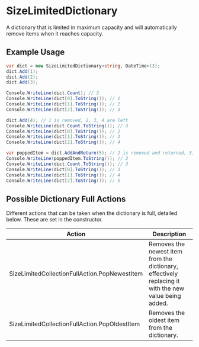 # SizeLimitedDictionary

A dictionary that is limited in maximum capacity and will automatically remove items when it reaches capacity.

## Example Usage

```csharp
var dict = new SizeLimitedDictionary<string, DateTime>(3);
dict.Add(1);
dict.Add(2);
dict.Add(3);

Console.WriteLine(dict.Count); // 3
Console.WriteLine(dict[0].ToString()); // 1
Console.WriteLine(dict[1].ToString()); // 2
Console.WriteLine(dict[2].ToString()); // 3

dict.Add(4); // 1 is removed, 2, 3, 4 are left
Console.WriteLine(dict.Count.ToString()); // 3
Console.WriteLine(dict[0].ToString()); // 2
Console.WriteLine(dict[1].ToString()); // 3
Console.WriteLine(dict[2].ToString()); // 4

var poppedItem = dict.AddAndReturn(5); // 2 is removed and returned, 3, 4, 5 are left
Console.WriteLine(poppedItem.ToString()); // 2
Console.WriteLine(dict.Count.ToString()); // 3
Console.WriteLine(dict[0].ToString()); // 3
Console.WriteLine(dict[1].ToString()); // 4
Console.WriteLine(dict[2].ToString()); // 5

```

## Possible Dictionary Full Actions

Different actions that can be taken when the dictionary is full, detailed below. These are set in the constructor.

| Action                                        | Description                                                                                           |
|-----------------------------------------------|-------------------------------------------------------------------------------------------------------|
| SizeLimitedCollectionFullAction.PopNewestItem | Removes the newest item from the dictionary, effectively replacing it with the new value being added. |
| SizeLimitedCollectionFullAction.PopOldestItem | Removes the oldest item from the dictionary.                                                          |
